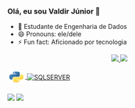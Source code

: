 ### Olá, eu sou Valdir Júnior 👋

- 🌱 Estudante de Engenharia de Dados
- 😄 Pronouns: ele/dele
- ⚡ Fun fact: Aficionado por tecnologia

<div align="center">
  <a href="https://www.linkedin.com/in/valdirjr01">
  <img height="150em" src="https://github-readme-stats.vercel.app/api?username=valdirjr01&show_icons=true&theme=dark&include_all_commits=true&count_private=true"/>
  <img height="150em" src="https://github-readme-stats.vercel.app/api/top-langs/?username=valdirjr01&layout=compact&langs_count=7&theme=dark"/>
</div>
  
<div style="display: inline_block"><br>
  <img align="center" alt="Python" height="30" width="40" src="https://raw.githubusercontent.com/devicons/devicon/master/icons/python/python-original.svg">
  <img align="center" alt="SQLSERVER" height="30" width="40" src="https://cdn.jsdelivr.net/gh/devicons/devicon/icons/microsoftsqlserver/microsoftsqlserver-plain-wordmark.svg">
</div>
  
###
  
<div>
  <a href = "mailto:valdirjunior007@hotmail.com"><img src="https://img.shields.io/badge/Microsoft_Outlook-0078D4?style=for-the-badge&logo=microsoft-outlook&logoColor=white"></a>
  <a href="https://www.linkedin.com/in/valdirjr01" target="_blank"><img src="https://img.shields.io/badge/-LinkedIn-%230077B5?style=for-the-badge&logo=linkedin&logoColor=white" target="_blank"></a> 
  
</div>
